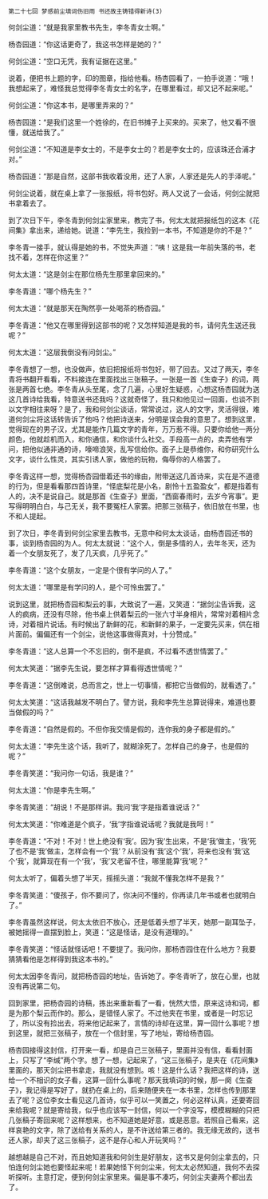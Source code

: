     第二十七回 梦感前尘填词伤旧雨 书还故主铸错得新诗(3) 

   何剑尘道：“就是我家里教书先生，李冬青女士啊。”

   杨杏园道：“你这话更奇了，我这书怎样是她的？”

   何剑尘道：“空口无凭，我有证据在这里。”

   说着，便把书上题的字，印的图章，指给他看。杨杏园看了，一拍手说道：“哦！我想起来了，难怪我总觉得李冬青女士的名字，在哪里看过，却又记不起来呢。”

   何剑尘道：“你这本书，是哪里弄来的？”

   杨杏园道：“是我们这里一个姓徐的，在旧书摊子上买来的。买来了，他又看不很懂，就送给我了。”

   何剑尘道：“不知道是李女士的，不是李女士的？若是李女士的，应该珠还合浦才对。”

   杨杏园道：“那是自然，这部书我收着没用，还了人家，人家还是先人的手泽呢。”

   何剑尘说着，就在桌上拿了一张报纸，将书包好。两人又说了一会话，何剑尘就把书拿着去了。

   到了次日下午，李冬青到何剑尘家里来，教完了书，何太太就把报纸包的这本《花间集》拿出来，递给她。说道：“李先生，我捡到一本书，不知道是你的不是？”

   李冬青一接手，就认得是她的书，不觉失声道：“咦！这是我一年前失落的书，老找不着，怎样在你这里？”

   何太太道：“这是剑尘在那位杨先生那里拿回来的。”

   李冬青道：“哪个杨先生？”

   何太太道：“就是那天在陶然亭一处喝茶的杨杏园。”

   李冬青道：“他又在哪里得到这部书的呢？又怎样知道是我的书，请何先生送还我呢？”

   何太太道：“这层我倒没有问剑尘。”

   李冬青想了一想，也没做声，依旧把报纸将书包好，带了回去。又过了两天，李冬青将书翻开看看，不料接连在里面找出三张稿子。一张是一首《生查子》的词，两张是两首七绝。李冬青从头至尾，念了几遍，心里好生疑惑，心想这杨杏园就为送这几首诗给我看，特意送书还我吗？这就奇怪了，我只和他见过一回面，也谈不到以文字相往来呀？是了，我和何剑尘谈话，常常说过，这人的文字，灵活得很，难道何剑尘将这话转告诉了他吗？他把诗送来，分明是误会我的意思了。想到这里，觉得现在的男子汉，尤其是能作几篇文字的青年，万万惹不得。只要你给他一两分颜色，他就趁机而入，和你通信，和你谈什么社交。手段高一点的，卖弄他有学问，把他似通非通的诗，嚎啼浪哭，乱写信给你。面子上是恭维你，和你研究什么文字，谈什么性灵，其实引诱人家，做他的玩物，侮辱你的人格罢了。

   李冬青这样一想，觉得杨杏园借着还书的缘由，附带送这几首诗来，实在是不道德的行为，但是看看那四首诗里，“怪底梨花是小名，剧怜十五盈盈女”，都是指着有人的，决不是说自己。就是那首《生查子》里面，“西窗春雨时，去岁今宵事”。更写得明明白白，与己无关，我不要冤枉人家罢。把那三张稿子，依旧放在书里，也不和人提起。

   到了次日，李冬青到何剑尘家里去教书，无意中和何太太谈话，由杨杏园还书的事，谈到杨杏园的为人。何太太就说：“这个人，倒是多情的人，去年冬天，还为着一个女朋友死了，发了几天疯，几乎死了。”

   李冬青道：“这个女朋友，一定是个很有学问的人了。”

   何太太道：“哪里是有学问的人，是个可怜虫罢了。”

   说到这里，就把杨杏园和梨云的事，大致说了一遍，又笑道：“据剑尘告诉我，这人的疯病，还没有尽除，他书桌上供着梨云的一张六寸半身相片，常常对着相片念诗，对着相片说话。有时候出了新鲜的花，和新鲜的果子，一定要先买来，供在相片面前。偏偏还有一个剑尘，说他这事做得真对，十分赞成。”

   李冬青道：“这人总算一个不忘旧的，倒不是疯，不过看不透世情罢了。”

   何太太笑道：“据李先生说，要怎样才算看得透世情呢？”

   李冬青道：“这倒难说，总而言之，世上一切事情，都把它当做假的，就看透了。”

   何太太笑道：“这话我越发不明白了。譬方说，我和李先生总算说得来，难道也要当做假的吗？”

   李冬青道：“自然是假的。不但你我交情是假的，连你我的身子都是假的。”

   何太太道：“李先生这个话，我听了，就糊涂死了。怎样自己的身子，也是假的呢？”

   李冬青笑道：“我问你一句话，我是谁？”

   何太太道：“你是李先生啊。”

   李冬青笑道：“胡说！不是那样讲。我问‘我’字是指着谁说话？”

   何太太笑道：“你难道是个疯子，‘我’字指谁说话呢？我就是我呵！”

   李冬青道：“不对！不对！世上绝没有‘我’。因为‘我’生出来，不是‘我’做主，‘我’死了也不是‘我’做主，怎样会有一个‘我’？从前没有‘我’这个‘我’，将来也没有‘我’这个‘我’，就算现在有一个‘我’，‘我’又老留不住，哪里能算‘我’呢？”

   何太太听了，偏着头想了半天，摇摇头道：“我就不懂我怎样不是我？”

   李冬青笑道：“傻孩子，你不要问了，你决问不懂的，你再读几年书或者也就明白了。”

   李冬青虽然这样说，何太太依旧不放心，还是低着头想了半天，她那一副耳坠子，被她摇得一直摆到脸上，笑道：“这是怪话，是没有道理的。”

   李冬青笑道：“怪话就怪话吧！不要提了。我问你，那杨杏园住在什么地方？我要猜猜看他是怎样得到我这本书的。”

   何太太因李冬青问，就把杨杏园的地址，告诉她了。李冬青听了，放在心里，也就没有再说第二句。

   回到家里，把杨杏园的诗稿，拣出来重新看了一看，恍然大悟，原来这诗和词，都是为那个梨云而作的。那么，是错怪人家了。不过他夹在书里，或者是一时忘记了，所以没有捡出去，将来他记起来了，言情的诗却在这里，算一回什么事呢？想到这里，就把三张稿子，放在一个信封里，写了地址，寄给杨杏园。

   杨杏园接得这封信，打开来一看，却是自己三张稿子，里面并没有信，看看封面上，只写了“李缄”两个字。想了一想，记起来了，“这三张稿子，是夹在《花间集》里面的，那天剑尘把书拿走，我就没有想到。咳！这是什么话？我把这样的诗，送给一个不相识的女子看，这算一回什么事呢？那天我填词的时候，那一阕《生查子》，我记得是写好了，就扔在桌上的，后来随便夹在一本书里，怎样也传到那里去了呢？这位李女士看见这几首诗，似乎可以一笑置之，何必这样认真，还要寄回来给我呢？就是寄给我，似乎也应该写一封信，何以一个字没写，模模糊糊的只把几张稿子寄回来呢？这样想来，也不知道她是好意，或是恶意。若照自己看来，这样哀艳的文字，除了送给有关系的人，是不许送给第三者的。我无缘无故的，送书还人家，却夹了这三张稿子，这不是存心和人开玩笑吗？”

   越想越是自己不对，而且她知道我和何剑生是好朋友，这书又是何剑尘拿去的，只怕连何剑尘她也要怪起来呢！若果她怪下何剑尘来，何太太必然知道，我何不去探听探听。主意打定，便到何剑尘家里来。偏是事不凑巧，何剑尘夫妻两个都出去了。

